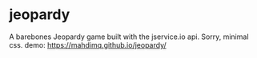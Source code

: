 # jeopardy
A barebones Jeopardy game built with the jservice.io api. Sorry, minimal css.
demo: https://mahdimq.github.io/jeopardy/
